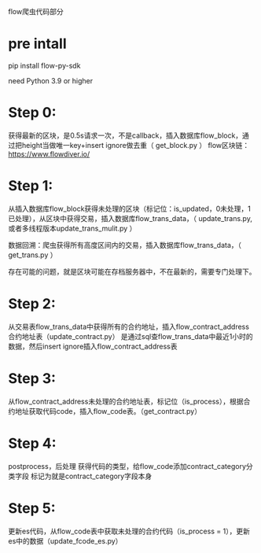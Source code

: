 flow爬虫代码部分

# pre intall

pip install flow-py-sdk

need  Python 3.9 or higher

# Step 0:
获得最新的区块，是0.5s请求一次，不是callback，插入数据库flow_block，通过把height当做唯一key+insert ignore做去重（ get_block.py  ）
flow区块链：https://www.flowdiver.io/

# Step 1:
从插入数据库flow_block获得未处理的区块（标记位：is_updated，0未处理，1已处理），从区块中获得交易，插入数据库flow_trans_data，（ update_trans.py,或者多线程版本update_trans_mulit.py  ）

数据回溯：爬虫获得所有高度区间内的交易，插入数据库flow_trans_data，（ get_trans.py  ）

存在可能的问题，就是区块可能在存档服务器中，不在最新的，需要专门处理下。


# Step 2:
从交易表flow_trans_data中获得所有的合约地址，插入flow_contract_address合约地址表（update_contract.py）
是通过sql查flow_trans_data中最近1小时的数据，然后insert ignore插入flow_contract_address表


# Step 3:
从flow_contract_address未处理的合约地址表，标记位（is_process），根据合约地址获取代码code，插入flow_code表。（get_contract.py）

# Step 4:
postprocess，后处理
获得代码的类型，给flow_code添加contract_category分类字段
标记为就是contract_category字段本身

# Step 5:
更新es代码，从flow_code表中获取未处理的合约代码（is_process = 1），更新es中的数据（update_fcode_es.py）

